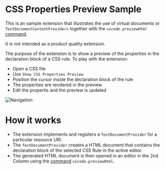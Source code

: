 # CSS Properties Preview Sample
This is an sample extension that illustrates the use of virtual documents or `TextDocumentContentProviders` together with the `vscode.previewHtml` 
[command](https://code.visualstudio.com/docs/extensionAPI/vscode-api-commands#_commands). 

It is not intended as a product quality extension.

The purpose of the extension is to show a preview of the properties in the declaration block of a CSS rule. To play with the extension:
- Open a CSS file
- Use `Show CSS Properties Preview`
- Position the cursor inside the declaration block of the rule
- The properties are rendered in the preview
- Edit the propertis and the preview is updated

![Navigation](https://github.com/Microsoft/vscode-extension-samples/tree/master/textdocumentprovider-sample/images/preview.gif)

# How it works

- The extension implements and registers a `TextDocumentProvider` for a particular resource URI. 
- The `TextDocumentProvider` creates a HTML document that contains the declaration block of the selected CSS Rule in the active editor. 
- The generated HTML document is then opened in an editor in the 2nd Column using the [command](https://code.visualstudio.com/docs/extensionAPI/vscode-api-commands#_commands) `vscode.previewHtml`. 


